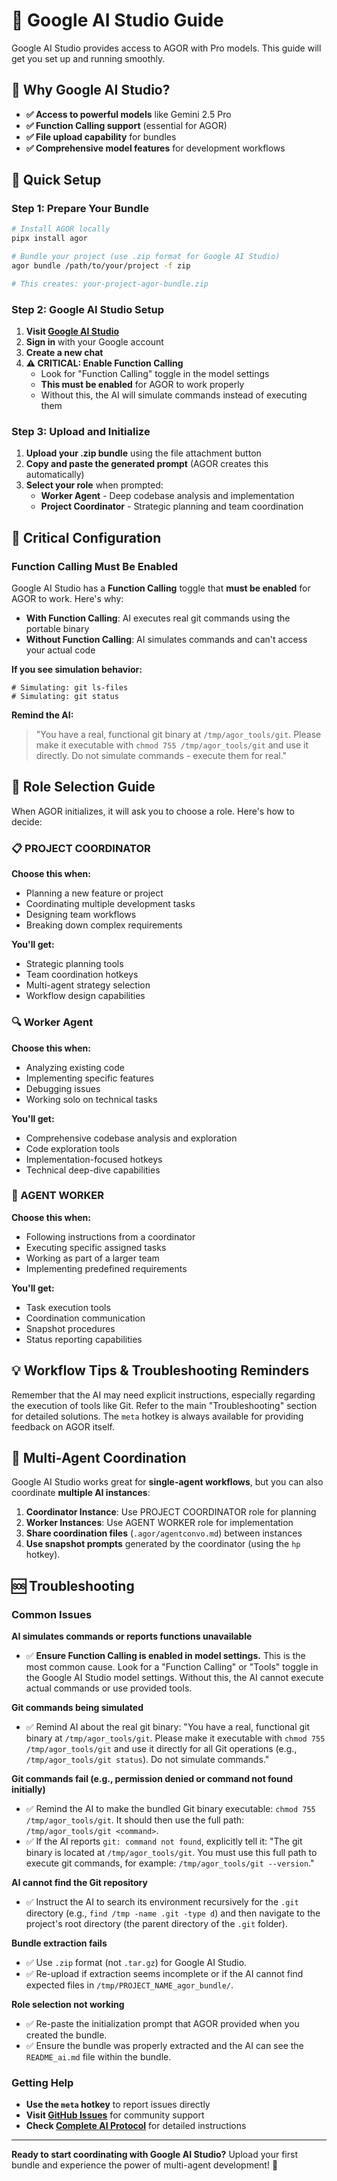 # 🤖 Google AI Studio Guide

Google AI Studio provides access to AGOR with Pro models. This guide will get you set up and running smoothly.

## 🎯 Why Google AI Studio?

- **✅ Access to powerful models** like Gemini 2.5 Pro
- **✅ Function Calling support** (essential for AGOR)
- **✅ File upload capability** for bundles
- **✅ Comprehensive model features** for development workflows

## 🚀 Quick Setup

### Step 1: Prepare Your Bundle

```bash
# Install AGOR locally
pipx install agor

# Bundle your project (use .zip format for Google AI Studio)
agor bundle /path/to/your/project -f zip

# This creates: your-project-agor-bundle.zip
```

### Step 2: Google AI Studio Setup

1. **Visit [Google AI Studio](https://aistudio.google.com/)**
2. **Sign in** with your Google account
3. **Create a new chat**
4. **⚠️ CRITICAL: Enable Function Calling**
   - Look for "Function Calling" toggle in the model settings
   - **This must be enabled** for AGOR to work properly
   - Without this, the AI will simulate commands instead of executing them

### Step 3: Upload and Initialize

1. **Upload your .zip bundle** using the file attachment button
2. **Copy and paste the generated prompt** (AGOR creates this automatically)
3. **Select your role** when prompted:
   - **Worker Agent** - Deep codebase analysis and implementation
   - **Project Coordinator** - Strategic planning and team coordination

## 🔧 Critical Configuration

### Function Calling Must Be Enabled

Google AI Studio has a **Function Calling** toggle that **must be enabled** for AGOR to work. Here's why:

- **With Function Calling**: AI executes real git commands using the portable binary
- **Without Function Calling**: AI simulates commands and can't access your actual code

**If you see simulation behavior:**

```
# Simulating: git ls-files
# Simulating: git status
```

**Remind the AI:**

> "You have a real, functional git binary at `/tmp/agor_tools/git`. Please make it executable with `chmod 755 /tmp/agor_tools/git` and use it directly. Do not simulate commands - execute them for real."

## 🎼 Role Selection Guide

When AGOR initializes, it will ask you to choose a role. Here's how to decide:

### 📋 PROJECT COORDINATOR

**Choose this when:**

- Planning a new feature or project
- Coordinating multiple development tasks
- Designing team workflows
- Breaking down complex requirements

**You'll get:**

- Strategic planning tools
- Team coordination hotkeys
- Multi-agent strategy selection
- Workflow design capabilities

### 🔍 Worker Agent

**Choose this when:**

- Analyzing existing code
- Implementing specific features
- Debugging issues
- Working solo on technical tasks

**You'll get:**

- Comprehensive codebase analysis and exploration
- Code exploration tools
- Implementation-focused hotkeys
- Technical deep-dive capabilities

### 🤖 AGENT WORKER

**Choose this when:**

- Following instructions from a coordinator
- Executing specific assigned tasks
- Working as part of a larger team
- Implementing predefined requirements

**You'll get:**

- Task execution tools
- Coordination communication
- Snapshot procedures
- Status reporting capabilities

## 💡 Workflow Tips & Troubleshooting Reminders

Remember that the AI may need explicit instructions, especially regarding the execution of tools like Git. Refer to the main "Troubleshooting" section for detailed solutions. The `meta` hotkey is always available for providing feedback on AGOR itself.

## 🔄 Multi-Agent Coordination

Google AI Studio works great for **single-agent workflows**, but you can also coordinate **multiple AI instances**:

1. **Coordinator Instance**: Use PROJECT COORDINATOR role for planning
2. **Worker Instances**: Use AGENT WORKER role for implementation
3. **Share coordination files** (`.agor/agentconvo.md`) between instances
4. **Use snapshot prompts** generated by the coordinator (using the `hp` hotkey).

## 🆘 Troubleshooting

### Common Issues

**AI simulates commands or reports functions unavailable**

- ✅ **Ensure Function Calling is enabled in model settings.** This is the most common cause. Look for a "Function Calling" or "Tools" toggle in the Google AI Studio model settings. Without this, the AI cannot execute actual commands or use provided tools.

**Git commands being simulated**

- ✅ Remind AI about the real git binary: "You have a real, functional git binary at `/tmp/agor_tools/git`. Please make it executable with `chmod 755 /tmp/agor_tools/git` and use it directly for all Git operations (e.g., `/tmp/agor_tools/git status`). Do not simulate commands."

**Git commands fail (e.g., permission denied or command not found initially)**

- ✅ Remind the AI to make the bundled Git binary executable: `chmod 755 /tmp/agor_tools/git`. It should then use the full path: `/tmp/agor_tools/git <command>`.
- ✅ If the AI reports `git: command not found`, explicitly tell it: "The git binary is located at `/tmp/agor_tools/git`. You must use this full path to execute git commands, for example: `/tmp/agor_tools/git --version`."

**AI cannot find the Git repository**

- ✅ Instruct the AI to search its environment recursively for the `.git` directory (e.g., `find /tmp -name .git -type d`) and then navigate to the project's root directory (the parent directory of the `.git` folder).

**Bundle extraction fails**

- ✅ Use `.zip` format (not `.tar.gz`) for Google AI Studio.
- ✅ Re-upload if extraction seems incomplete or if the AI cannot find expected files in `/tmp/PROJECT_NAME_agor_bundle/`.

**Role selection not working**

- ✅ Re-paste the initialization prompt that AGOR provided when you created the bundle.
- ✅ Ensure the bundle was properly extracted and the AI can see the `README_ai.md` file within the bundle.

### Getting Help

- **Use the `meta` hotkey** to report issues directly
- **Visit [GitHub Issues](https://github.com/jeremiah-k/agor/issues)** for community support
- **Check [Complete AI Protocol](../src/agor/tools/README_ai.md)** for detailed instructions

---

**Ready to start coordinating with Google AI Studio?** Upload your first bundle and experience the power of multi-agent development! 🚀
